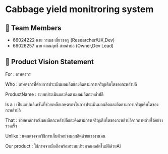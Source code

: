 # Cabbage yield monitroring system
## 👥 Team Members
- 66024222 นาย วรเมธ เชี่ยวชาญ (Researcher/UX,Dev)
- 66026257 นาย ดลณฤทธิ์ สายคำบ่อ (Owner,Dev Lead)

## 🎯 Product Vision Statement

For : เกษตรกร

Who : เกษตรกรที่ต้องการประเมินผลผลิตและติดตามการเจริญเติบโตของกะหล่ำปลี

ProductName : ระบบประเมินและติดตามผลผลิตกะหล่ำปลี

Is a : เป็นแอปพลิเคชันที่ช่วยเหลือเกษตรกรในการประเมินผลผลิตและติดตามการเจริญเติบโตของกะหล่ำปลี

That : ช่วยคาดการณ์ผลผลิตกะหล่ำปลีและติดตามการเจริญเติบโตของกะหล่ำปลีจากภาพถ่ายได้อย่างรวดเร็ว

Unlike : แตกต่างจากวิธีการเก็บตัวอย่างผลผลิตด้วยแรงงานคน

Our product : ใช้ภาพจากมือถือพร้อมระบบประมวลผลอัตโนมัติด้วยAi
